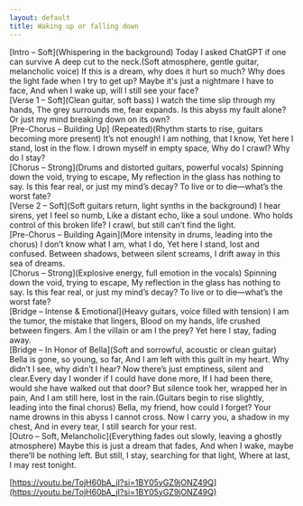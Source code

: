 ```yaml
---
layout: default
title: Waking up or falling down
---
```



 

[Intro – Soft](Whispering in the background) Today I asked ChatGPT if one can survive A deep cut to the neck.(Soft atmosphere, gentle guitar, melancholic voice) If this is a dream, why does it hurt so much? Why does the light fade when I try to get up? Maybe it's just a nightmare I have to face, And when I wake up, will I still see your face?  
[Verse 1 – Soft](Clean guitar, soft bass) I watch the time slip through my hands, The grey surrounds me, fear expands. Is this abyss my fault alone? Or just my mind breaking down on its own?  
[Pre-Chorus – Building Up] (Repeated)(Rhythm starts to rise, guitars becoming more present) It’s not enough! I am nothing, that I know, Yet here I stand, lost in the flow. I drown myself in empty space, Why do I crawl? Why do I stay?  
[Chorus – Strong](Drums and distorted guitars, powerful vocals) Spinning down the void, trying to escape, My reflection in the glass has nothing to say. Is this fear real, or just my mind’s decay? To live or to die—what’s the worst fate?  
[Verse 2 – Soft](Soft guitars return, light synths in the background) I hear sirens, yet I feel so numb, Like a distant echo, like a soul undone. Who holds control of this broken life? I crawl, but still can’t find the light.  
[Pre-Chorus – Building Again](More intensity in drums, leading into the chorus) I don’t know what I am, what I do, Yet here I stand, lost and confused. Between shadows, between silent screams, I drift away in this sea of dreams.  
[Chorus – Strong](Explosive energy, full emotion in the vocals) Spinning down the void, trying to escape, My reflection in the glass has nothing to say. Is this fear real, or just my mind’s decay? To live or to die—what’s the worst fate?  
[Bridge – Intense & Emotional](Heavy guitars, voice filled with tension) I am the tumor, the mistake that lingers, Blood on my hands, life crushed between fingers. Am I the villain or am I the prey? Yet here I stay, fading away.  
[Bridge – In Honor of Bella](Soft and sorrowful, acoustic or clean guitar) Bella is gone, so young, so far, And I am left with this guilt in my heart. Why didn’t I see, why didn’t I hear? Now there’s just emptiness, silent and clear.Every day I wonder if I could have done more, If I had been there, would she have walked out that door? But silence took her, wrapped her in pain, And I am still here, lost in the rain.(Guitars begin to rise slightly, leading into the final chorus) Bella, my friend, how could I forget? Your name drowns in this abyss I cannot cross. Now I carry you, a shadow in my chest, And in every tear, I still search for your rest.  
[Outro – Soft, Melancholic](Everything fades out slowly, leaving a ghostly atmosphere) Maybe this is just a dream that fades, And when I wake, maybe there’ll be nothing left. But still, I stay, searching for that light, Where at last, I may rest tonight.

[https://youtu.be/TojH60bA_jI?si=1BY05yGZ9jONZ49Q](https://youtu.be/TojH60bA_jI?si=1BY05yGZ9jONZ49Q)
